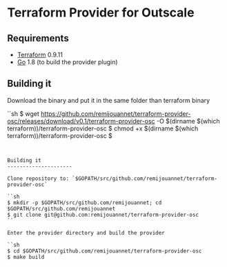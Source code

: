 Terraform Provider for Outscale
==================

Requirements
------------

-   [Terraform](https://www.terraform.io/downloads.html) 0.9.11 
-   [Go](https://golang.org/doc/install) 1.8 (to build the provider plugin)

Building it
---------------------

Download the binary and put it in the same folder than terraform binary

``sh
$ wget https://github.com/remijouannet/terraform-provider-osc/releases/download/v0.1/terraform-provider-osc -O $(dirname $(which terraform))/terraform-provider-osc
$ chmod +x $(dirname $(which terraform))/terraform-provider-osc
$ 
```


Building it
---------------------

Clone repository to: `$GOPATH/src/github.com/remijouannet/terraform-provider-osc`

``sh
$ mkdir -p $GOPATH/src/github.com/remijouannet; cd $GOPATH/src/github.com/remijouannet
$ git clone git@github.com:remijouannet/terraform-provider-osc
``

Enter the provider directory and build the provider

``sh
$ cd $GOPATH/src/github.com/remijouannet/terraform-provider-osc
$ make build
```
